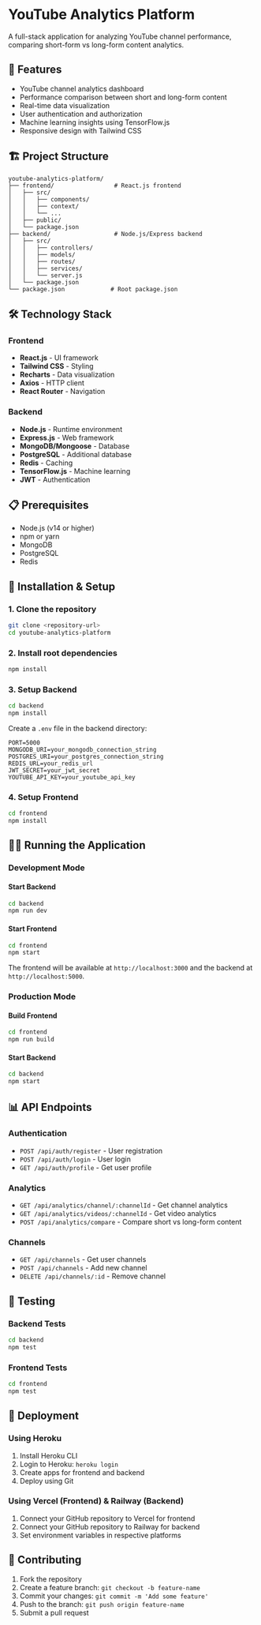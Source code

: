 # YouTube Analytics Platform

A full-stack application for analyzing YouTube channel performance, comparing short-form vs long-form content analytics.

## 🚀 Features

- YouTube channel analytics dashboard
- Performance comparison between short and long-form content
- Real-time data visualization
- User authentication and authorization
- Machine learning insights using TensorFlow.js
- Responsive design with Tailwind CSS

## 🏗️ Project Structure

```
youtube-analytics-platform/
├── frontend/                 # React.js frontend
│   ├── src/
│   │   ├── components/
│   │   ├── context/
│   │   └── ...
│   ├── public/
│   └── package.json
├── backend/                  # Node.js/Express backend
│   ├── src/
│   │   ├── controllers/
│   │   ├── models/
│   │   ├── routes/
│   │   ├── services/
│   │   └── server.js
│   └── package.json
└── package.json             # Root package.json
```

## 🛠️ Technology Stack

### Frontend
- **React.js** - UI framework
- **Tailwind CSS** - Styling
- **Recharts** - Data visualization
- **Axios** - HTTP client
- **React Router** - Navigation

### Backend
- **Node.js** - Runtime environment
- **Express.js** - Web framework
- **MongoDB/Mongoose** - Database
- **PostgreSQL** - Additional database
- **Redis** - Caching
- **TensorFlow.js** - Machine learning
- **JWT** - Authentication

## 📋 Prerequisites

- Node.js (v14 or higher)
- npm or yarn
- MongoDB
- PostgreSQL
- Redis

## 🚀 Installation & Setup

### 1. Clone the repository
```bash
git clone <repository-url>
cd youtube-analytics-platform
```

### 2. Install root dependencies
```bash
npm install
```

### 3. Setup Backend
```bash
cd backend
npm install
```

Create a `.env` file in the backend directory:
```env
PORT=5000
MONGODB_URI=your_mongodb_connection_string
POSTGRES_URI=your_postgres_connection_string
REDIS_URL=your_redis_url
JWT_SECRET=your_jwt_secret
YOUTUBE_API_KEY=your_youtube_api_key
```

### 4. Setup Frontend
```bash
cd frontend
npm install
```

## 🏃‍♂️ Running the Application

### Development Mode

#### Start Backend
```bash
cd backend
npm run dev
```

#### Start Frontend
```bash
cd frontend
npm start
```

The frontend will be available at `http://localhost:3000` and the backend at `http://localhost:5000`.

### Production Mode

#### Build Frontend
```bash
cd frontend
npm run build
```

#### Start Backend
```bash
cd backend
npm start
```

## 📊 API Endpoints

### Authentication
- `POST /api/auth/register` - User registration
- `POST /api/auth/login` - User login
- `GET /api/auth/profile` - Get user profile

### Analytics
- `GET /api/analytics/channel/:channelId` - Get channel analytics
- `GET /api/analytics/videos/:channelId` - Get video analytics
- `POST /api/analytics/compare` - Compare short vs long-form content

### Channels
- `GET /api/channels` - Get user channels
- `POST /api/channels` - Add new channel
- `DELETE /api/channels/:id` - Remove channel

## 🧪 Testing

### Backend Tests
```bash
cd backend
npm test
```

### Frontend Tests
```bash
cd frontend
npm test
```

## 🚀 Deployment

### Using Heroku

1. Install Heroku CLI
2. Login to Heroku: `heroku login`
3. Create apps for frontend and backend
4. Deploy using Git

### Using Vercel (Frontend) & Railway (Backend)

1. Connect your GitHub repository to Vercel for frontend
2. Connect your GitHub repository to Railway for backend
3. Set environment variables in respective platforms

## 🤝 Contributing

1. Fork the repository
2. Create a feature branch: `git checkout -b feature-name`
3. Commit your changes: `git commit -m 'Add some feature'`
4. Push to the branch: `git push origin feature-name`
5. Submit a pull request


